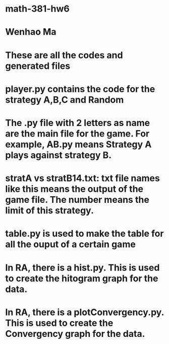 # math-381-hw6

# Wenhao Ma

# These are all the codes and generated files

# player.py contains the code for the strategy A,B,C and Random

# The .py file with 2 letters as name are the main file for the game. For example, AB.py means Strategy A plays against strategy B.

# stratA vs stratB14.txt: txt file names like this means the output of the game file. The number means the limit of this strategy. 

# table.py is used to make the table for all the ouput of a certain game

# In RA, there is a hist.py. This is used to create the hitogram graph for the data.

# In RA, there is a plotConvergency.py. This is used to create the Convergency graph for the data.
